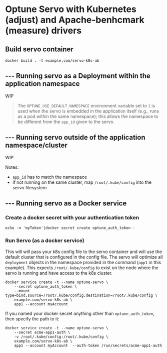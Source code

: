 # Optune Servo with Kubernetes (adjust) and Apache-benhcmark (measure) drivers

## Build servo container
```
docker build . -t example.com/servo-k8s-ab
```

## --- Running servo as a Deployment within the application namespace

WIP

> The `OPTUNE_USE_DEFAULT_NAMESPACE` environment variable set to `1` is used when the servo is embedded in the application itself (e.g., runs as a pod within the same namespace); this allows the namespace to be different from the `app_id` given to the servo.

## --- Running servo outside of the application namespace/cluster

WIP

Notes:
- `app_id` has to match the namespace
- if not running on the same cluster, map `/root/.kube/config` into the servo filesystem

## --- Running servo as a Docker service

### Create a docker secret with your authentication token
```
echo -n 'myToken'|docker secret create optune_auth_token -
```

### Run Servo (as a docker service)
This will will pass your k8s config file to the servo container and will use the default cluster that is configured in the config file. The servo will optimize all `deployment` objects in the namespace provided in the command (`app1` in this example). This expects `/root/.kube/config` to exist on the node where the servo is running and have access to the k8s cluster.

```
docker service create -t --name optune-servo \
    --secret optune_auth_token \
    --mount type=bind,source=/root/.kube/config,destination=/root/.kube/config \
    example.com/servo-k8s-ab \
    app1 --account myAccount
```

If you named your docker secret anything other than `optune_auth_token`, then specify the path to it:
```
docker service create -t --name optune-servo \
    --secret acme-app1-auth \
    -v /root/.kube/config:/root/.kube/config \
    example.com/servo-k8s-ab \
    app1 --account myAccount  --auth-token /run/secrets/acme-app1-auth
```

